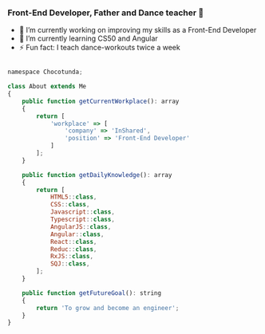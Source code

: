### Front-End Developer, Father and Dance teacher 👋
- 🔭 I’m currently working on improving my skills as a Front-End Developer
- 🌱 I’m currently learning CS50 and Angular
- ⚡ Fun fact: I teach dance-workouts twice a week



```javascript

namespace Chocotunda;

class About extends Me
{
    public function getCurrentWorkplace(): array
    {
        return [
            'workplace' => [
                'company' => 'InShared',
                'position' => 'Front-End Developer'         
            ]
        ];
    }

    public function getDailyKnowledge(): array
    {
        return [
            HTML5::class,
            CSS::class,
            Javascript::class,
            Typescript::class,
            AngularJS::class,
            Angular::class,
            React::class,
            Reduc::class,
            RxJS::class,
            SQJ::class,
        ];
    }

    public function getFutureGoal(): string
    {
        return 'To grow and become an engineer';
    }
}
```

<!--
**Chocotunda/Chocotunda** is a ✨ _special_ ✨ repository because its `README.md` (this file) appears on your GitHub profile.

Here are some ideas to get you started:

- 🔭 I’m currently working on ...
- 🌱 I’m currently learning ...
- 👯 I’m looking to collaborate on ...
- 🤔 I’m looking for help with ...
- 💬 Ask me about ...
- 📫 How to reach me: ...
- 😄 Pronouns: ...
- ⚡ Fun fact: ...
-->
